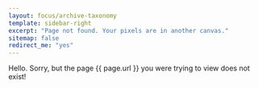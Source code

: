 ```yaml
---
layout: focus/archive-taxonomy
template: sidebar-right
excerpt: "Page not found. Your pixels are in another canvas."
sitemap: false
redirect_me: "yes"
---
```


Hello. Sorry, but the page {{ page.url }} you were trying to view does not exist!
